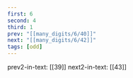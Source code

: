 ```yaml
---
first: 6
second: 4
third: 1
prev: "[[many_digits/6/40]]"
next: "[[many_digits/6/42]]"
tags: [odd]
---
```

prev2-in-text: [[39]]
next2-in-text: [[43]]
